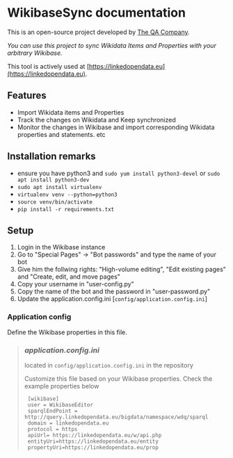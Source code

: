 # WikibaseSync documentation
This is an open-source project developed by [The QA Company](https://the-qa-company.com).

*You can use this project to sync Wikidata Items and Properties with your arbitrary Wikibase.*

This tool is actively used at [https://linkedopendata.eu](https://linkedopendata.eu).

## Features
* Import Wikidata items and Properties
* Track the changes on Wikidata and Keep synchronized
* Monitor the changes in Wikibase and import corresponding Wikidata properties and statements. etc 

## Installation remarks

- ensure you have python3 and `sudo yum install python3-devel` or `sudo apt install python3-dev`
- `sudo apt install virtualenv`
- `virtualenv venv --python=python3`
- `source venv/bin/activate`
- `pip install -r requirements.txt`

## Setup

 1. Login in the Wikibase instance
 2. Go to "Special Pages" -> "Bot passwords" and type the name of your bot
 3. Give him the follwing rights: "High-volume editing", "Edit existing pages" and "Create, edit, and move pages"
 4. Copy your username in "user-config.py"
 5. Copy the name of the bot and the password in "user-password.py"
 6. Update the application.config.ini  [`config/application.config.ini`]
     
### Application config

Define the Wikibase properties in this file. 
> ### *application.config.ini*
>
> located in `config/application.config.ini` in the repository 
>   
>  Customize this file based on your Wikibase properties. Check the example properties below
> 
>  ```
>   [wikibase]
>   user = WikibaseEditor
>   sparqlEndPoint = http://query.linkedopendata.eu/bigdata/namespace/wdq/sparql
>   domain = linkedopendata.eu
>   protocol = https
>   apiUrl= https://linkedopendata.eu/w/api.php
>   entityUri=https://linkedopendata.eu/entity
>   propertyUri=https://linkedopendata.eu/prop
> 
>  ```
